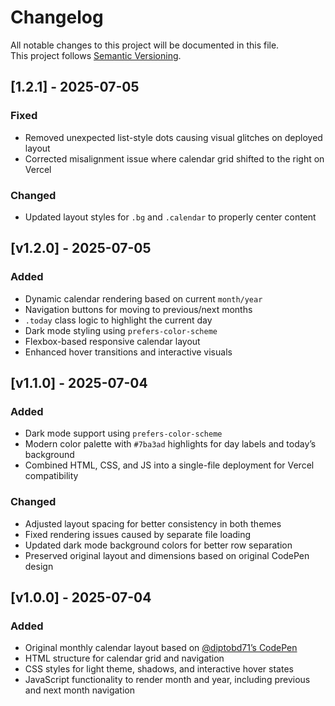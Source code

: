# Changelog

All notable changes to this project will be documented in this file.  
This project follows [Semantic Versioning](https://semver.org/).

## [1.2.1] - 2025-07-05

### Fixed
- Removed unexpected list-style dots causing visual glitches on deployed layout
- Corrected misalignment issue where calendar grid shifted to the right on Vercel

### Changed
- Updated layout styles for `.bg` and `.calendar` to properly center content

## [v1.2.0] - 2025-07-05

### Added
- Dynamic calendar rendering based on current `month/year`
- Navigation buttons for moving to previous/next months
- `.today` class logic to highlight the current day
- Dark mode styling using `prefers-color-scheme`
- Flexbox-based responsive calendar layout
- Enhanced hover transitions and interactive visuals

## [v1.1.0] - 2025-07-04

### Added
- Dark mode support using `prefers-color-scheme`
- Modern color palette with `#7ba3ad` highlights for day labels and today’s background
- Combined HTML, CSS, and JS into a single-file deployment for Vercel compatibility

### Changed
- Adjusted layout spacing for better consistency in both themes
- Fixed rendering issues caused by separate file loading
- Updated dark mode background colors for better row separation
- Preserved original layout and dimensions based on original CodePen design

## [v1.0.0] - 2025-07-04

### Added
- Original monthly calendar layout based on [@diptobd71’s CodePen](https://codepen.io/diptobd71/pen/wBBBRxr)
- HTML structure for calendar grid and navigation
- CSS styles for light theme, shadows, and interactive hover states
- JavaScript functionality to render month and year, including previous and next month navigation
